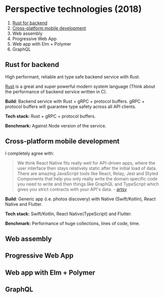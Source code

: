 # Perspective technologies (2018)

1. [Rust for backend](#rust-for-backend)
2. [Cross-platform mobile development](#cross-platform-mobile-development)
3. Web assembly
4. Progressive Web App
5. Web app with Elm + Polymer
6. GraphQL
  
## Rust for backend

High performant, reliable ant type safe backend service with Rust.

[Rust](https://www.rust-lang.org/en-US/) is a great and super powerful modern system language 
(Think about the performance of backend service written in C).

**Build**: Backend service with Rust + gRPC + protocol buffers. 
gRPC + protocol buffers will guarantee type safety across all API clients. 

**Tech stack:** Rust +  gRPC + protocol buffers.

**Benchmark:** Against Node version of the service.

## Cross-platform mobile development 

I completely agree with: 
> We think React Native fits really well for API-driven apps, where the user interface then stays relatively static after the initial load of data. There are amazing JavaScript tools like React, Relay, Jest and Styled Components that help you only really write the domain specific code you need to write and then things like GraphQL and TypeScript which gives you strict contracts with your API's data. - [artsy](http://artsy.github.io/series/react-native-at-artsy/)

**Build**: Generic app (i.e. photos discovery) with Native (Swift/Kotlin), React Native and Flutter.

**Tech stack:** Swift/Kotlin, React Native(TypeScript) and Flutter.

**Benchmark:** Performance of huge collections, lines of code, time.


## Web assembly
## Progressive Web App
## Web app with Elm + Polymer
## GraphQL


